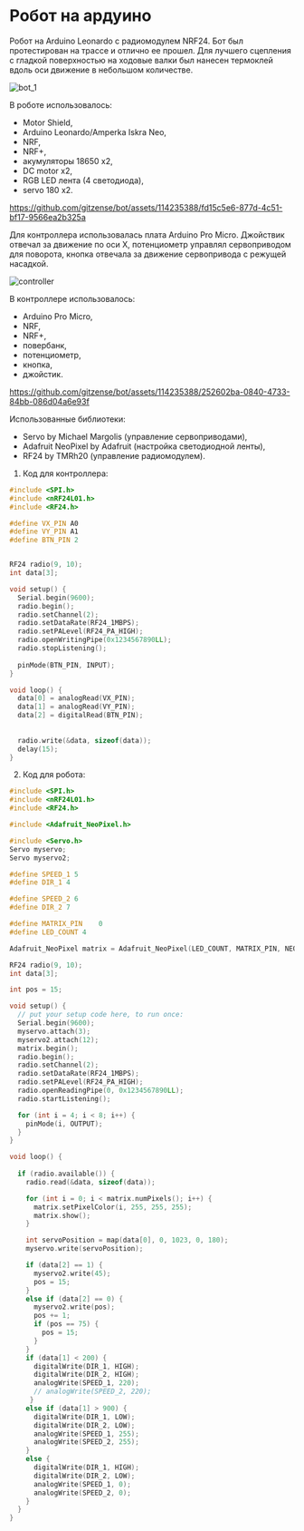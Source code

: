 # Робот на ардуино

Робот на Arduino Leonardo с радиомодулем NRF24. Бот был протестирован на трассе и отлично ее прошел. Для лучшего сцепления с гладкой поверхностью на ходовые валки был нанесен термоклей вдоль оси движение в небольшом количестве.

![bot_1](https://github.com/gitzense/bot/assets/114235388/7a8126f7-8e7a-4fad-bdcd-471c5d8f2463)

В роботе использовалось:
- Motor Shield,
- Arduino Leonardo/Amperka Iskra Neo,
- NRF,
- NRF+,
- акумуляторы 18650 x2,
- DC motor x2,
- RGB LED лента (4 светодиода),
- servo 180 x2.

https://github.com/gitzense/bot/assets/114235388/fd15c5e6-877d-4c51-bf17-9566ea2b325a



Для контроллера использовалась плата Arduino Pro Micro. Джойствик отвечал за движение по оси X, потенциометр управлял сервоприводом для поворота, кнопка отвечала за движение сервопривода с режущей насадкой. 

![controller](https://github.com/gitzense/bot/assets/114235388/ffcce92f-f188-48de-ac5c-660ebebcb4e0)

В контроллере использовалось:
- Arduino Pro Micro,
- NRF,
- NRF+,
- повербанк,
- потенциометр,
- кнопка,
- джойстик.



https://github.com/gitzense/bot/assets/114235388/252602ba-0840-4733-84bb-086d04a6e93f



Использованные библиотеки:
- Servo by Michael Margolis (управление сервоприводами),
- Adafruit NeoPixel by Adafruit (настройка светодиодной ленты),
- RF24 by TMRh20 (управление радиомодулем).


1. Код для контроллера:

``` c++
#include <SPI.h>
#include <nRF24L01.h>
#include <RF24.h>

#define VX_PIN A0
#define VY_PIN A1
#define BTN_PIN 2


RF24 radio(9, 10);
int data[3];

void setup() {
  Serial.begin(9600);
  radio.begin();
  radio.setChannel(2);
  radio.setDataRate(RF24_1MBPS);
  radio.setPALevel(RF24_PA_HIGH);
  radio.openWritingPipe(0x1234567890LL);
  radio.stopListening();
  
  pinMode(BTN_PIN, INPUT);
}

void loop() {
  data[0] = analogRead(VX_PIN);
  data[1] = analogRead(VY_PIN);
  data[2] = digitalRead(BTN_PIN);
 
  
  radio.write(&data, sizeof(data));
  delay(15);
}
```

2. Код для робота:

``` c++
#include <SPI.h>
#include <nRF24L01.h>
#include <RF24.h>

#include <Adafruit_NeoPixel.h>

#include <Servo.h>
Servo myservo;
Servo myservo2;

#define SPEED_1 5 
#define DIR_1 4

#define SPEED_2 6
#define DIR_2 7

#define MATRIX_PIN    0
#define LED_COUNT 4

Adafruit_NeoPixel matrix = Adafruit_NeoPixel(LED_COUNT, MATRIX_PIN, NEO_GRB + NEO_KHZ800);

RF24 radio(9, 10);
int data[3];

int pos = 15;

void setup() {
  // put your setup code here, to run once:
  Serial.begin(9600);
  myservo.attach(3);
  myservo2.attach(12);
  matrix.begin();
  radio.begin();
  radio.setChannel(2);
  radio.setDataRate(RF24_1MBPS);
  radio.setPALevel(RF24_PA_HIGH);
  radio.openReadingPipe(0, 0x1234567890LL);
  radio.startListening();

  for (int i = 4; i < 8; i++) {     
    pinMode(i, OUTPUT);
  }
}

void loop() { 
  
  if (radio.available()) {
    radio.read(&data, sizeof(data));

    for (int i = 0; i < matrix.numPixels(); i++) {
      matrix.setPixelColor(i, 255, 255, 255);
      matrix.show();  
    }

    int servoPosition = map(data[0], 0, 1023, 0, 180);
    myservo.write(servoPosition);

    if (data[2] == 1) {
      myservo2.write(45);
      pos = 15;
    }  
    else if (data[2] == 0) {
      myservo2.write(pos);
      pos += 1;
      if (pos == 75) {
        pos = 15;
      }
    }
    if (data[1] < 200) {
      digitalWrite(DIR_1, HIGH);
      digitalWrite(DIR_2, HIGH);
      analogWrite(SPEED_1, 220);
      // analogWrite(SPEED_2, 220);
     }
    else if (data[1] > 900) {
      digitalWrite(DIR_1, LOW);
      digitalWrite(DIR_2, LOW);
      analogWrite(SPEED_1, 255);
      analogWrite(SPEED_2, 255);
    }
    else {
      digitalWrite(DIR_1, HIGH);
      digitalWrite(DIR_2, LOW);
      analogWrite(SPEED_1, 0);
      analogWrite(SPEED_2, 0);      
    }
  }
}
```
